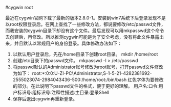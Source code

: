 #cygwin root

最近在cygwin官网下载了最新的版本2.8.0-1。安装到win7系统下后登录发现不是以root权限登录后。在网上查找了一些修改方法，都说要修改/etc/passwd文件，而我安装的cygwin目录下却没有这个文件。最后发现可以用mkpasswd这个命令去创建后，再修改。所以推测cygwin可能是为了安全考虑，没有将此文件暴露出来，并且默认以常规用户的身份登录。具体修改办法如下：
1. 以默认用户登录后，先在/home目录下创建root目录。
       mkdir /home/root
2. 创建/etc目录下的passwd文件。
      mkpasswd -l > /etc/passwd
3. 将passwd默认的Administrator账号修改为root账号，打开passwd文件修改为如下：
root:*:0:0:U-ZI-PC\Administrator,S-1-5-21-4282381692-2555023074-2984043436-500:/home/root:/bin/bash
      红色字体为要修改的部分。在此说明下passwd文件的格式，便于更好的理解。
用户名:口令:用户标识号:组标识号:注释性描述:主目录:登录Shell
4. 保存后退出cygwin再重新登录。